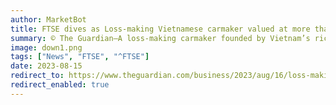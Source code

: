 ```yaml
---
author: MarketBot
title: FTSE dives as Loss-making Vietnamese carmaker valued at more than Ford and BMW
summary: © The Guardian—A loss-making carmaker founded by Vietnam’s richest person has been valued by investors at more than Ford and BMW, despite making only 20,000 electric vehicles since its launch and receiving scathing early reviews.
image: down1.png
tags: ["News", "FTSE", "^FTSE"]
date: 2023-08-15
redirect_to: https://www.theguardian.com/business/2023/aug/16/loss-making-vietnamese-carmaker-vinfast-valued-at-more-than-ford-and-bmw
redirect_enabled: true
---
```

